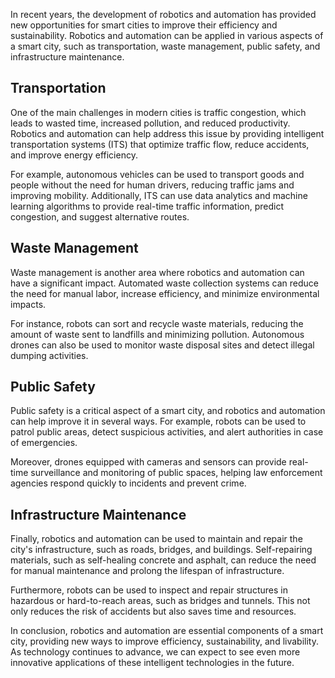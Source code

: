 

In recent years, the development of robotics and automation has provided new opportunities for smart cities to improve their efficiency and sustainability. Robotics and automation can be applied in various aspects of a smart city, such as transportation, waste management, public safety, and infrastructure maintenance.

Transportation
--------------

One of the main challenges in modern cities is traffic congestion, which leads to wasted time, increased pollution, and reduced productivity. Robotics and automation can help address this issue by providing intelligent transportation systems (ITS) that optimize traffic flow, reduce accidents, and improve energy efficiency.

For example, autonomous vehicles can be used to transport goods and people without the need for human drivers, reducing traffic jams and improving mobility. Additionally, ITS can use data analytics and machine learning algorithms to provide real-time traffic information, predict congestion, and suggest alternative routes.

Waste Management
----------------

Waste management is another area where robotics and automation can have a significant impact. Automated waste collection systems can reduce the need for manual labor, increase efficiency, and minimize environmental impacts.

For instance, robots can sort and recycle waste materials, reducing the amount of waste sent to landfills and minimizing pollution. Autonomous drones can also be used to monitor waste disposal sites and detect illegal dumping activities.

Public Safety
-------------

Public safety is a critical aspect of a smart city, and robotics and automation can help improve it in several ways. For example, robots can be used to patrol public areas, detect suspicious activities, and alert authorities in case of emergencies.

Moreover, drones equipped with cameras and sensors can provide real-time surveillance and monitoring of public spaces, helping law enforcement agencies respond quickly to incidents and prevent crime.

Infrastructure Maintenance
--------------------------

Finally, robotics and automation can be used to maintain and repair the city's infrastructure, such as roads, bridges, and buildings. Self-repairing materials, such as self-healing concrete and asphalt, can reduce the need for manual maintenance and prolong the lifespan of infrastructure.

Furthermore, robots can be used to inspect and repair structures in hazardous or hard-to-reach areas, such as bridges and tunnels. This not only reduces the risk of accidents but also saves time and resources.

In conclusion, robotics and automation are essential components of a smart city, providing new ways to improve efficiency, sustainability, and livability. As technology continues to advance, we can expect to see even more innovative applications of these intelligent technologies in the future.
